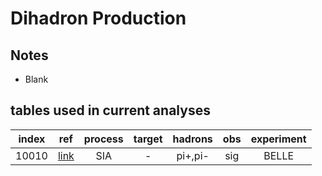 # Dihadron Production

## Notes

* Blank

## tables used in current analyses

| index | ref             | process | target   | hadrons   |obs       | experiment               |
| :--:  | :--:            | :--:    | :--:     | :--:      |:--:      | :--:                     |
| 10010 | [link][ref1000] | SIA     | -        | pi+,pi-   |sig       | BELLE                    |


[ref1000]: http://inspirehep.net/literature/1607562








